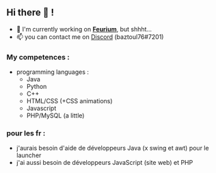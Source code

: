 ## Hi there 👋 !

- 🔭 I'm currently working on [**Feurium**](https://github.com/FeuriumGitHub), but shhht...
- 📫 you can contact me on [Discord](https://discord.com) (baztoul76#7201)

### My competences :
- programming languages :
  - Java
  - Python
  - C++
  - HTML/CSS (+CSS animations)
  - Javascript
  - PHP/MySQL (a little)


### pour les fr :
- j'aurais besoin d'aide de développeurs Java (x swing et awt) pour le launcher
- j'ai aussi besoin de développeurs JavaScript (site web) et PHP



<!--
**baztoul76/baztoul76** is a ✨ _special_ ✨ repository because its `README.md` (this file) appears on your GitHub profile.

Here are some ideas to get you started:

- 🔭 I’m currently working on ...
- 🌱 I’m currently learning ...
- 👯 I’m looking to collaborate on ...
- 🤔 I’m looking for help with ...
- 💬 Ask me about ...
- 📫 How to reach me: ...
- 😄 Pronouns: ...
- ⚡ Fun fact: ...
-->
